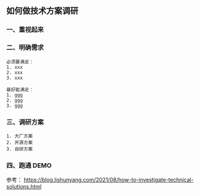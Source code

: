 ## 如何做技术方案调研

### 一、重视起来

### 二、明确需求

```
必须要满足：
1. xxx
2. xxx
3. xxx

最好能满足：
1. ggg
2. ggg
3. ggg
```

### 三、调研方案

```
1. 大厂方案
2. 开源方案
3. 自研方案
```

### 四、跑通 DEMO

参考：
https://blog.lishunyang.com/2021/08/how-to-investigate-technical-solutions.html

